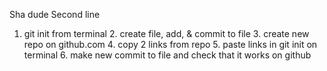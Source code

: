 Sha dude
Second line
1. git init from terminal 2. create file, add, & commit to file 3. create new repo on github.com 4. copy 2 links from repo 5. paste links in git init on terminal 6. make new commit to file and check that it works on github
